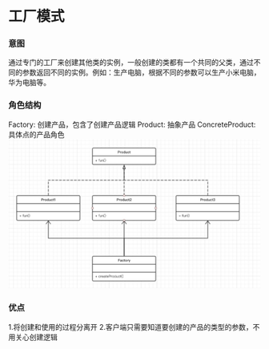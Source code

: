 # 工厂模式
### 意图
通过专门的工厂来创建其他类的实例，一般创建的类都有一个共同的父类，通过不同的参数返回不同的实例。例如：生产电脑，根据不同的参数可以生产小米电脑，华为电脑等。
### 角色结构
Factory: 创建产品，包含了创建产品逻辑
Product: 抽象产品
ConcreteProduct: 具体点的产品角色
![](https://github.com/fjnuwm/design_pattern/blob/master/factory-method/src/main/resources/uml/simple-factory.jpg "uml")

### 优点
1.将创建和使用的过程分离开
2.客户端只需要知道要创建的产品的类型的参数，不用关心创建逻辑
